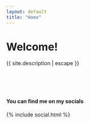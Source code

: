 ```yaml
---
layout: default
title: "Home"
---
```


# Welcome!

{{ site.description | escape }}

<br/><br/><br/>

#### You can find me on my socials
{% include social.html %}
